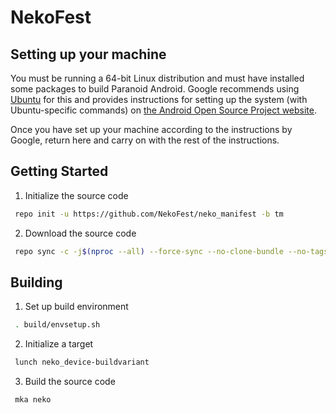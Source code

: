 # NekoFest #

## Setting up your machine ##

 You must be running a 64-bit Linux distribution and must have installed some packages to build
 Paranoid Android. Google recommends using [Ubuntu](http://www.ubuntu.com/download/desktop) for
 this and provides instructions for setting up the system (with Ubuntu-specific commands) on
 [the Android Open Source Project website](https://source.android.com/source/initializing.html#setting-up-a-linux-build-environment).

 Once you have set up your machine according to the instructions by Google, return here and carry
 on with the rest of the instructions.

## Getting Started ##
 1. Initialize the source code

 ```bash
  repo init -u https://github.com/NekoFest/neko_manifest -b tm
 ```

 2. Download the source code

 ```bash
  repo sync -c -j$(nproc --all) --force-sync --no-clone-bundle --no-tags
 ```

## Building ##
 1. Set up build environment
 ```bash
  . build/envsetup.sh
 ```

 2. Initialize a target
 ```bash
  lunch neko_device-buildvariant
 ```

 3. Build the source code
 ```bash
  mka neko
 ```
